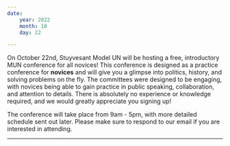 ```yaml
---
date:
    year: 2022
    month: 10
    day: 22

---
```

On October 22nd, Stuyvesant Model UN will be hosting a free, introductory MUN conference for all novices! 
This conference is designed as a practice conference for **novices** and will give you a glimpse into politics, history, and solving problems on the fly. The committees were designed to be engaging, with novices being able to gain practice in public speaking, collaboration, and attention to details. There is absolutely no experience or knowledge required, and we would greatly appreciate you signing up!

The conference will take place from 9am - 5pm, with more detailed schedule sent out later. Please make sure to respond to our email if you are interested in attending.
___
